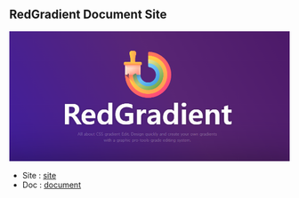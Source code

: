 ## RedGradient Document Site

![RedGradient](https://raw.githubusercontent.com/redcamel/RedGradient/master/public/screenshot/Screenshot_15.png)

- Site : [site](https://red-gradient.com/)
- Doc : [document](https://doc.red-gradient.com/)
